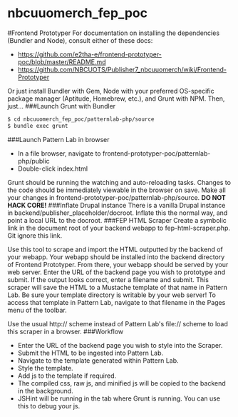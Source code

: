 nbcuuomerch_fep_poc
===================
#Frontend Prototyper
For documentation on installing the dependencies (Bundler and Node), consult either of these docs:
* https://github.com/e2tha-e/frontend-prototyper-poc/blob/master/README.md
* https://github.com/NBCUOTS/Publisher7_nbcuuomerch/wiki/Frontend-Prototyper

Or just install Bundler with Gem, Node with your preferred OS-specific package manager (Aptitude, Homebrew, etc.), and Grunt with NPM. Then, just...
###Launch Grunt with Bundler
```bash
$ cd nbcuuomerch_fep_poc/patternlab-php/source
$ bundle exec grunt
```
###Launch Pattern Lab in browser
* In a file browser, navigate to frontend-prototyper-poc/patternlab-php/public
* Double-click index.html

Grunt should be running the watching and auto-reloading tasks. Changes to the code should be immediately viewable in the browser on save. Make all your changes in frontend-prototyper-poc/patternlab-php/source. **DO NOT HACK CORE!**
###Inflate Drupal instance
There is a vanilla Drupal instance in backend/publisher_placeholder/docroot. Inflate this the normal way, and point a local URL to the docroot.
###FEP HTML Scraper
Create a symbolic link in the document root of your backend webapp to fep-html-scraper.php. Git ignore this link.

Use this tool to scrape and import the HTML outputted by the backend of your webapp. Your webapp should be installed into the backend directory of Frontend Prototyper. From there, your webapp should be served by your web server. Enter the URL of the backend page you wish to prototype and submit. If the output looks correct, enter a filename and submit. This scraper will save the HTML to a Mustache template of that name in Pattern Lab. Be sure your template directory is writable by your web server! To access that template in Pattern Lab, navigate to that filename in the Pages menu of the toolbar.

Use the usual http:// scheme instead of Pattern Lab's file:// scheme to load this scraper in a browser.
###Workflow
* Enter the URL of the backend page you wish to style into the Scraper.
* Submit the HTML to be ingested into Pattern Lab.
* Navigate to the template generated within Pattern Lab.
* Style the template.
* Add js to the template if required.
* The compiled css, raw js, and minified js will be copied to the backend in the background.
* JSHint will be running in the tab where Grunt is running. You can use this to debug your js.
